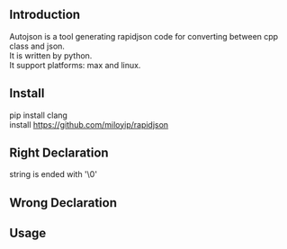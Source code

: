 Introduction  
---
Autojson is a tool generating rapidjson code for converting between cpp class and json.   
It is written by python.  
It support platforms: max and linux.  

Install  
---
pip install clang  
install https://github.com/miloyip/rapidjson    

Right Declaration      
---
string is ended with '\0'  

Wrong Declaration   
---

Usage  
---

